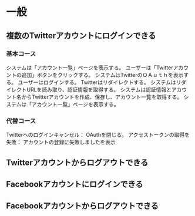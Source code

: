 # 一般

## 複数のTwitterアカウントにログインできる

### 基本コース

システムは「アカウント一覧」ページを表示する。
ユーザーは「Twitterアカウントの追加」ボタンをクリックする。
システムはTwitterのＯＡｕｔｈを表示する。
ユーザーはログインする。
Twitterはリダイレクトする。
システムはリダイレクトURLを読み取り、認証情報を取得する。
システムは認証情報とアカウント名からTwitterアカウントを作成、保存し、アカウント一覧を取得する。
システムは「アカウント一覧」ページを表示する。

### 代替コース

Twitterへのログインキャンセル：
OAuthを閉じる。
アクセストークンの取得を失敗：
アカウントの登録に失敗しましたを表示

## Twitterアカウントからログアウトできる

## Facebookアカウントにログインできる

## Facebookアカウントからログアウトできる